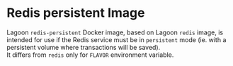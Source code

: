 # Redis persistent Image

Lagoon `redis-persistent` Docker image, based on Lagoon `redis` image, is intended for use if the Redis service must be in `persistent` mode \(ie. with a persistent volume where transactions will be saved\).  
It differs from `redis` only for `FLAVOR` environment variable.


